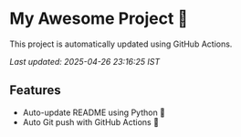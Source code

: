 # My Awesome Project 🚀

This project is automatically updated using GitHub Actions.

_Last updated: 2025-04-26 23:16:25 IST_

## Features
- Auto-update README using Python 🐍
- Auto Git push with GitHub Actions 🤖
